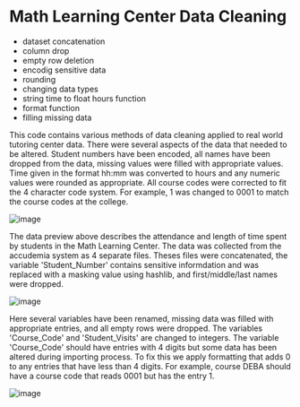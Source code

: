 # Math Learning Center Data Cleaning
- dataset concatenation
- column drop
- empty row deletion
- encodig sensitive data
- rounding
- changing data types
- string time to float hours function
- format function
- filling missing data

This code contains various methods of data cleaning applied to real world tutoring center data. There were several aspects of the data that needed to be altered. Student numbers have been encoded, all names have been dropped from the data, missing values were filled with appropriate values. Time given in the format hh:mm was converted to hours and any numeric values were rounded as appropriate. All course codes were corrected to fit the 4 character code system. For example, 1 was changed to 0001 to match the course codes at the college.

  ![image](https://github.com/BiancaBrianne/Data-Cleaning/assets/37970225/68693615-2fd1-4098-b5f5-4a5f0b4ee467)

The data preview above describes the attendance and length of time spent by students in the Math Learning Center. The data was collected from the accudemia system as 4 separate files. Theses files were concatenated, the variable 'Student_Number' contains sensitive informdation and was replaced with a masking value using hashlib, and first/middle/last names were dropped.


  ![image](https://github.com/BiancaBrianne/Data-Cleaning/assets/37970225/fd055f08-2d2f-4110-9c5b-da1e3d29d61d)

Here several variables have been renamed, missing data was filled with appropriate entries, and all empty rows were dropped. The variables 'Course_Code' and 'Student_Visits' are changed to integers. The variable 'Course_Code' should have entries with 4 digits but some data has been altered during importing process. To fix this we apply formatting that adds 0 to any entries that have less than 4 digits. For example, course DEBA should have a course code that reads 0001 but has the entry 1. 

![image](https://github.com/BiancaBrianne/Data-Cleaning/assets/37970225/63146df6-83b2-48b3-a5fc-ba57f3a61250)




